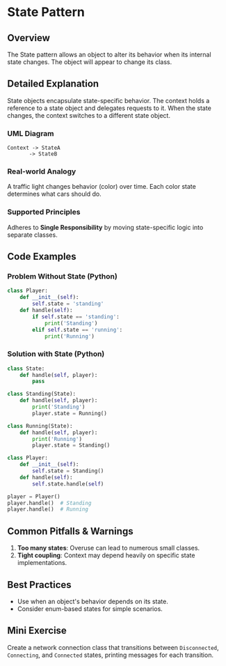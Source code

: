 # State Pattern

## Overview
The State pattern allows an object to alter its behavior when its internal state changes. The object will appear to change its class.

## Detailed Explanation
State objects encapsulate state-specific behavior. The context holds a reference to a state object and delegates requests to it. When the state changes, the context switches to a different state object.

### UML Diagram
```
Context -> StateA
       -> StateB
```

### Real-world Analogy
A traffic light changes behavior (color) over time. Each color state determines what cars should do.

### Supported Principles
Adheres to **Single Responsibility** by moving state-specific logic into separate classes.

## Code Examples

### Problem Without State (Python)
```python
class Player:
    def __init__(self):
        self.state = 'standing'
    def handle(self):
        if self.state == 'standing':
            print('Standing')
        elif self.state == 'running':
            print('Running')
```

### Solution with State (Python)
```python
class State:
    def handle(self, player):
        pass

class Standing(State):
    def handle(self, player):
        print('Standing')
        player.state = Running()

class Running(State):
    def handle(self, player):
        print('Running')
        player.state = Standing()

class Player:
    def __init__(self):
        self.state = Standing()
    def handle(self):
        self.state.handle(self)

player = Player()
player.handle()  # Standing
player.handle()  # Running
```

## Common Pitfalls & Warnings
1. **Too many states**: Overuse can lead to numerous small classes.
2. **Tight coupling**: Context may depend heavily on specific state implementations.

## Best Practices
- Use when an object's behavior depends on its state.
- Consider enum-based states for simple scenarios.

## Mini Exercise
Create a network connection class that transitions between `Disconnected`, `Connecting`, and `Connected` states, printing messages for each transition.
